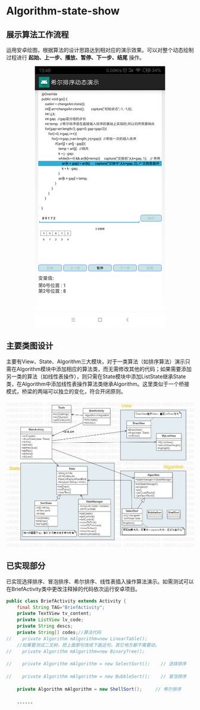 # Algorithm-state-show

## 展示算法工作流程

运用安卓绘图，根据算法的设计思路达到相对应的演示效果。可以对整个动态绘制过程进行 **起始、上一步、播放、暂停、下一步、结尾** 操作。

<div align="center"> <img src="https://github.com/comeCU/myGitHubImages/raw/master/imgs_Algorithm-state-show/show.gif"/> </div>



## 主要类图设计

主要有View、State、Algorithm三大模块，对于一类算法（如排序算法）演示只需在Algorithm模块中添加相应的算法类，而无需修改其他的代码；如果需要添加另一类的算法（如线性表操作），则只需在State模块中添加ListState继承State类，在Algorithm中添加线性表操作算法类继承Algorithm。这里类似于一个桥接模式，桥梁的两端可以独立的变化，符合开闭原则。

![main](https://github.com/comeCU/myGitHubImages/raw/master/imgs_Algorithm-state-show/Main.jpg)

## 已实现部分

已实现选择排序、冒泡排序、希尔排序、线性表插入操作算法演示。如需测试可以在BriefActivity类中更改注释掉的代码依次运行安卓项目。

```java
public class BriefActivity extends Activity {
    final String TAG="BriefActivity";
    private TextView tv_content;
    private ListView lv_code;
    private String descs;
    private String[] codes;//算法代码
//    private Algorithm mAlgorithm=new LinearTable();
    //如果要测试二叉树，把上面那句改成下面这句，其它地方都不需要动。
//    private Algorithm mAlgorithm=new BinaryTree();

//    private Algorithm mAlgorithm = new SelectSort();    // 选择排序

//    private Algorithm mAlgorithm = new BubbleSort();    // 冒泡排序

    private Algorithm mAlgorithm = new ShellSort();     // 希尔排序
    
    ......
```

